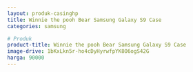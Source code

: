 ```yaml
---
layout: produk-casinghp
title: Winnie the pooh Bear Samsung Galaxy S9 Case
categories: samsung

# Produk
product-title: Winnie the pooh Bear Samsung Galaxy S9 Case
image-drive: 1bKxLkn5r-ho4cDyHyrwfpYK8O6ogS42G
harga: 90000
---
```

